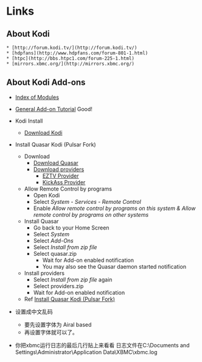# Links
## About Kodi
    * [http://forum.kodi.tv/](http://forum.kodi.tv/)
    * [hdpfans](http://www.hdpfans.com/forum-801-1.html)
    * [htpc](http://bbs.htpc1.com/forum-225-1.html)
    * [mirrors.xbmc.org/](http://mirrors.xbmc.org/)
## About Kodi Add-ons
* [Index of Modules](http://mirrors.xbmc.org/docs/python-docs/15.x-isengard/)
* [General Add-on Tutorial](http://kodi.wiki/view/Audio/video_add-on_tutorial) Good!

* Kodi Install
    * [Download Kodi](http://kodi.tv/download/)
    

* Install Quasar Kodi (Pulsar Fork)
    * Download
        * [Download Quasar](https://github.com/scakemyer/plugin.video.quasar/releases)
        * [Download providers]()
            * [EZTV Provider](https://github.com/mancuniancol/script.quasar.eztv-mc/archive/master.zip)
            * [KickAss Provider](https://github.com/mancuniancol/script.quasar.kickass-mc/archive/master.zip)
    * Allow Remote Control by programs
        * Open Kodi
        * Select *System* - *Services* - *Remote Control*
        * Enable *Allow remote control by programs on this system & Allow remote control by programs on other systems*
    * Install Quasar
        * Go back to your Home Screen
        * Select *System*
        * Select *Add-Ons*
        * Select *Install from zip file*
        * Select quasar.zip
            * Wait for Add-on enabled notification
            * You may also see the Quasar daemon started notification
    * Install providers
        * Select *Install from zip file* again
        * Select providers.zip
        * Wait for Add-on enabled notification
    * Ref [Install Quasar Kodi (Pulsar Fork)](https://seo-michael.co.uk/how-to-install-pulsar-repo-setup-pulsar-for-xbmc/)
        
* 设置成中文乱码
    * 要先设置字体为 Airal based
    * 再设置字体就可以了。
    
* 你把xbmc运行日志的最后几行贴上来看看
日志文件在C:\Documents and Settings\Administrator\Application Data\XBMC\xbmc.log

